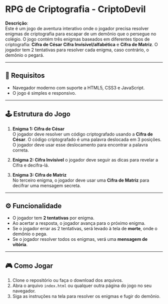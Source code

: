 # RPG de Criptografia - CriptoDevil

**Descrição**:  
Este é um jogo de aventura interativo onde o jogador precisa resolver enigmas de criptografia para escapar de um demônio que o persegue no colégio. O jogo contém três enigmas baseados em diferentes tipos de criptografia: **Cifra de César** **Cifra Invisível/alfabética** e **Cifra de Matriz**. O jogador tem 2 tentativas para resolver cada enigma, caso contrário, o demônio o pegará.

---

## 📜 Requisitos

- Navegador moderno com suporte a HTML5, CSS3 e JavaScript.
- O jogo é simples e responsivo.

---

## 🕹️ Estrutura do Jogo

1. **Enigma 1: Cifra de César**  
   O jogador deve resolver um código criptografado usando a **Cifra de César**. O código criptografado é uma palavra deslocada em 3 posições. O jogador deve usar esse deslocamento para encontrar a palavra correta.

2. **Enigma 2: Cifra Invisível**
   o jogador deve seguir as dicas para revelar a Cifra e decifra-lá.
   

4. **Enigma 3: Cifra de Matriz**  
   No terceiro enigma, o jogador deve usar uma **Cifra de Matriz** para decifrar uma mensagem secreta.

---

## ⚙️ Funcionalidade

- O jogador tem **2 tentativas** por enigma.
- Ao acertar a resposta, o jogador avança para o próximo enigma.
- Se o jogador errar as 2 tentativas, será levado à tela de **morte**, onde o demônio o pega.
- Se o jogador resolver todos os enigmas, verá uma **mensagem de vitória**.

---

## 🎮 Como Jogar

1. Clone o repositório ou faça o download dos arquivos.
2. Abra o arquivo `index.html` ou qualquer outra página do jogo no seu navegador.
3. Siga as instruções na tela para resolver os enigmas e fugir do demônio.
